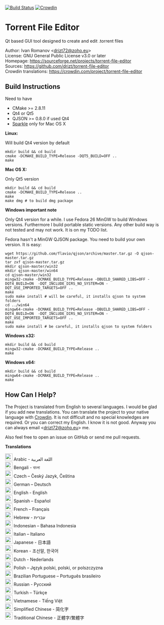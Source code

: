 [![Build Status](https://travis-ci.org/drizt/torrent-file-editor.svg?branch=master)](https://travis-ci.org/drizt/torrent-file-editor)
[![Crowdin](https://d322cqt584bo4o.cloudfront.net/torrent-file-editor/localized.svg)](https://crowdin.com/project/torrent-file-editor)

Torrent File Editor
===================

Qt based GUI tool designed to create and edit .torrent files

Author: Ivan Romanov <[drizt72@zoho.eu](mailto:drizt72@zoho.eu)>  
License: GNU General Public License v3.0 or later  
Homepage: https://sourceforge.net/projects/torrent-file-editor  
Sources: https://github.com/drizt/torrent-file-editor  
Crowdin translations: https://crowdin.com/project/torrent-file-editor

Build Instructions
------------------

Need to have
 - CMake >= 2.8.11
 - Qt4 or Qt5
 - QJSON >= 0.8.0 if used Qt4
 - [Sparkle](http://sparkle-project.org/) only for Mac OS X

**Linux:**

Will build Qt4 version by default

    mkdir build && cd build
    cmake -DCMAKE_BUILD_TYPE=Release -DQT5_BUILD=OFF ..
    make

**Mac OS X:**

Only Qt5 version

    mkdir build && cd build
    cmake -DCMAKE_BUILD_TYPE=Release ..
    make
    make dmg # to build dmg package

**Windows important note**

Only Qt4 version for a while.
I use Fedora 26 MinGW to build Windows versions. Furthermore I build
portable static versions. Any other build way is not tested and may
not work. It is on my TODO list.

Fedora hasn't a MinGW QJSON package. You need to build your own version.
It is easy:

    wget https://github.com/flavio/qjson/archive/master.tar.gz -O qjson-master.tar.gz
    tar zxf qjson-master.tar.gz
    mkdir qjson-master/win32
    mkdir qjson-master/win64
    cd qjson-master/win32
    mingw32-cmake -DCMAKE_BUILD_TYPE=Release -DBUILD_SHARED_LIBS=OFF -DQT4_BUILD=ON  -DQT_INCLUDE_DIRS_NO_SYSTEM=ON -DQT_USE_IMPORTED_TARGETS=OFF ..
    make
    sudo make install # will be careful, it installs qjson to system folders
    cd ../win64
    mingw64-cmake -DCMAKE_BUILD_TYPE=Release -DBUILD_SHARED_LIBS=OFF -DQT4_BUILD=ON  -DQT_INCLUDE_DIRS_NO_SYSTEM=ON -DQT_USE_IMPORTED_TARGETS=OFF ..
    make
    sudo make install # be careful, it installs qjson to system folders

**Windows x32:**

    mkdir build && cd build
    mingw32-cmake -DCMAKE_BUILD_TYPE=Release ..
    make

**Windows x64:**

    mkdir build && cd build
    mingw64-cmake -DCMAKE_BUILD_TYPE=Release ..
    make

How Can I Help?
---------------

The Project is translated from English to several languages.
I would be glad if you add new translations. You can translate the
project to your native language with [Crowdin](https://crowdin.com/project/torrent-file-editor).
It is not difficult and no special knowledges are required.
Or you can correct my English. I know it is not good. Anyway you can
always email <[drizt72@zoho.eu](mailto:drizt72@zoho.eu)> me.

Also feel free to open an issue on GitHub or send me pull requests.

**Translations**

<img src="https://lipis.github.io/flag-icon-css/flags/4x3/sa.svg" width="24" height="24" /> Arabic - اللغة العربية  
<img src="https://lipis.github.io/flag-icon-css/flags/4x3/bd.svg" width="24" height="24" /> Bengali - বাংলা  
<img src="https://lipis.github.io/flag-icon-css/flags/4x3/cz.svg" width="24" height="24" /> Czech – Český Jazyk, Čeština  
<img src="https://lipis.github.io/flag-icon-css/flags/4x3/de.svg" width="24" height="24" /> German – Deutsch  
<img src="https://lipis.github.io/flag-icon-css/flags/4x3/us.svg" width="24" height="24" /> English - English  
<img src="https://lipis.github.io/flag-icon-css/flags/4x3/es.svg" width="24" height="24" /> Spanish – Español  
<img src="https://lipis.github.io/flag-icon-css/flags/4x3/fr.svg" width="24" height="24" /> French – Français  
<img src="https://lipis.github.io/flag-icon-css/flags/4x3/il.svg" width="24" height="24" /> Hebrew - עברית‎  
<img src="https://lipis.github.io/flag-icon-css/flags/4x3/id.svg" width="24" height="24" /> Indonesian – Bahasa Indonesia  
<img src="https://lipis.github.io/flag-icon-css/flags/4x3/it.svg" width="24" height="24" /> Italian – Italiano  
<img src="https://lipis.github.io/flag-icon-css/flags/4x3/jp.svg" width="24" height="24" /> Japanese - 日本語  
<img src="https://lipis.github.io/flag-icon-css/flags/4x3/kr.svg" width="24" height="24" /> Korean - 조선말, 한국어  
<img src="https://lipis.github.io/flag-icon-css/flags/4x3/nl.svg" width="24" height="24" /> Dutch - Nederlands  
<img src="https://lipis.github.io/flag-icon-css/flags/4x3/pl.svg" width="24" height="24" /> Polish – Język polski, polski, or polszczyzna  
<img src="https://lipis.github.io/flag-icon-css/flags/4x3/br.svg" width="24" height="24" /> Brazilian Portuguese – Português brasileiro  
<img src="https://lipis.github.io/flag-icon-css/flags/4x3/ru.svg" width="24" height="24" /> Russian - Русский  
<img src="https://lipis.github.io/flag-icon-css/flags/4x3/tr.svg" width="24" height="24" /> Turkish – Türkçe  
<img src="https://lipis.github.io/flag-icon-css/flags/4x3/vn.svg" width="24" height="24" /> Vietnamese - Tiếng Việt  
<img src="https://lipis.github.io/flag-icon-css/flags/4x3/cn.svg" width="24" height="24" /> Simplified Chinese - 简化字  
<img src="https://lipis.github.io/flag-icon-css/flags/4x3/tw.svg" width="24" height="24" /> Traditional Chinese - 正體字/繁體字  
